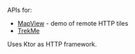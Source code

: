 APIs for:

* [MapView](https://github.com/peterLaurence/MapView) - demo of remote HTTP tiles
* [TrekMe](https://github.com/peterLaurence/TrekMe)

Uses Ktor as HTTP framework.